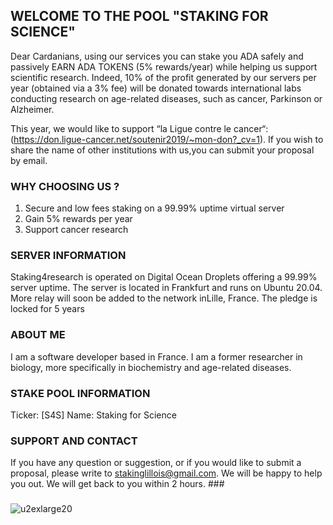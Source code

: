 ## WELCOME TO THE POOL "STAKING FOR SCIENCE"

Dear Cardanians, using our services you can stake you ADA safely and passively EARN ADA TOKENS (5% rewards/year) while helping us support scientific research. Indeed, 10% of the profit generated by our servers per year (obtained via a 3% fee) will be donated towards international labs conducting research on age-related diseases, such as cancer, Parkinson or Alzheimer.  

This year, we would like to support “la Ligue contre le cancer“: (https://don.ligue-cancer.net/soutenir2019/~mon-don?_cv=1). 
If you wish to share the name of other institutions with us,you can submit your proposal by email.

### WHY CHOOSING US ?
1) Secure and low fees staking on a 99.99% uptime virtual server
2) Gain 5% rewards per year
3) Support cancer research

### SERVER INFORMATION

Staking4research is operated on Digital Ocean Droplets offering a 99.99% server uptime. The server is located in Frankfurt and runs on Ubuntu 20.04. More relay will soon be added to the network inLille, France. The pledge is locked for 5 years

### ABOUT ME
I am a software developer based in France. I am a former researcher in biology, more specifically in biochemistry and age-related diseases.

### STAKE POOL INFORMATION

Ticker: [S4S]
Name: Staking for Science

### SUPPORT AND CONTACT

If you have any question or suggestion, or if you would like to submit a proposal, please write to stakinglillois@gmail.com. We will be happy to help you out. We will get back to you within 2 hours. ###

### 
![u2exlarge20](https://user-images.githubusercontent.com/68705151/89058392-854d2200-d35f-11ea-8230-c82629bc6ac6.jpg)







